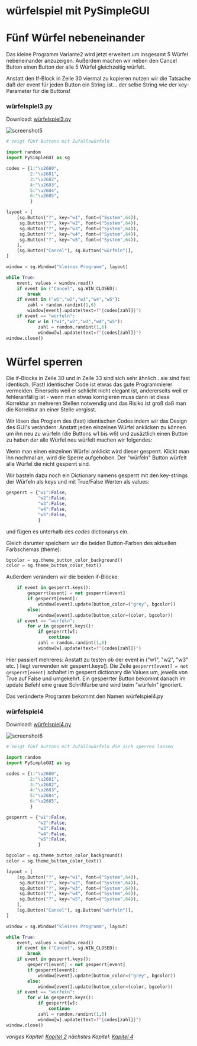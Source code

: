 # würfelspiel mit PySimpleGUI


# Fünf Würfel nebeneinander

Das kleine Programm Variante2  wird jetzt erweitert um insgesamt 5 Würfel nebeneinander anzuzeigen. Außerdem machen wir neben den Cancel Button einen Button der alle 5 Würfel gleichzeitig würfelt.

Anstatt den If-Block in Zeile 30 viermal zu kopieren nutzen wir die Tatsache daß der event für jeden Button ein String ist... der selbe String wie der key-Parameter für die Buttons!

### würfelspiel3.py

Download: [würfelspiel3.py](würfelspiel3.py)

![screenshot5](screenshot5.png)

```python
# zeigt fünf Buttons mit Zufallswürfeln 

import random
import PySimpleGUI as sg

codes = {1:"\u2680",
         2:"\u2681",
         3:"\u2682",
         4:"\u2683",
         5:"\u2684",
         6:"\u2685",
         }

layout = [
    [sg.Button("?", key="w1", font=("System",64)),
     sg.Button("?", key="w2", font=("System",64)),
     sg.Button("?", key="w3", font=("System",64)),
     sg.Button("?", key="w4", font=("System",64)),
     sg.Button("?", key="w5", font=("System",64)),     
    ],
    [sg.Button("Cancel"), sg.Button("würfeln")],
]

window = sg.Window("kleines Programm", layout)

while True:
    event, values = window.read()
    if event in ("Cancel", sg.WIN_CLOSED):
        break
    if event in ("w1","w2","w3","w4","w5"):
        zahl = random.randint(1,6)
        window[event].update(text=f"{codes[zahl]}")
    if event == "würfeln":
        for w in ("w1","w2","w3","w4","w5"):
            zahl = random.randint(1,6)
            window[w].update(text=f"{codes[zahl]}")
window.close()
```

# Würfel sperren

Die if-Blocks in Zeile 30 und in Zeile 33 sind sich sehr ähnlich...sie sind fast identisch. (Fast) identischer Code ist etwas das gute Programmierer vermeiden. Einerseits weil er schlicht nicht elegant ist, andererseits weil er fehleranfällig ist - wenn man etwas korrigieren muss dann ist diese Korrektur an mehreren Stellen notwendig und das Risiko ist groß daß man die Korrektur an einer Stelle vergisst. 

Wir lösen das Proglem des (fast) identischen Codes indem wir das Design des GUI's verändern: Anstatt jeden einzelnen Würfel anklicken zu können um ihn neu zu würfeln (die Buttons w1 bis w6) und zusäztlich einen Button zu haben der alle Würfel neu würfelt machen wir folgendes:

Wenn man einen einzelnen Würfel anklickt wird dieser gesperrt. Klickt man ihn nochmal an, wird die Sperre aufgehoben. 
Der "würfeln" Button würfelt alle Würfel die nicht gesperrt sind.

Wir basteln dazu noch ein Dictionary namens gesperrt mit den key-strings der Würfeln als keys und mit True/False Werten als values:

```python
gesperrt = {"w1":False,
            "w2":False,
            "w3":False,
            "w4":False,
            "w5":False,
            }
```
und fügen es unterhalb des _codes_ dictionarys ein.

Gleich darunter speichern wir die beiden Button-Farben des aktuellen Farbschemas (theme):
```python
bgcolor = sg.theme_button_color_background()
color = sg.theme_button_color_text()
```


Außerdem verändern wir die beiden if-Blöcke:
```python
    if event in gesperrt.keys():
        gesperrt[event] = not gesperrt[event]
        if gesperrt[event]:
            window[event].update(button_color=("grey", bgcolor))
        else:
            window[event].update(button_color=(color, bgcolor))
    if event == "würfeln":
        for w in gesperrt.keys():
            if gesperrt[w]:
                continue
            zahl = random.randint(1,6)
            window[w].update(text=f"{codes[zahl]}")
```

Hier  passiert mehreres: Anstatt zu testen ob der event in ("w1", "w2", "w3" etc. ) liegt verwenden wir gesperrt.keys(). Die Zeile ```gesperrt[event] = not gesperrt[event]``` schaltet im gesperrt dictionary die Values um, jeweils von True auf False und umgekehrt. Ein gesperrter Button bekommt danach im update Befehl eine graue Schriftfarbe und wird beim "würfeln" ignoriert.



Das veränderte Programm bekommt den Namen würfelspiel4.py

### würfelspiel4

Download: [würfelspiel4.py](würfelspiel4.py)

![screenshot6](screenshot6.png)

```python
# zeigt fünf Buttons mit Zufallswürfeln die sich sperren lassen

import random
import PySimpleGUI as sg

codes = {1:"\u2680",
         2:"\u2681",
         3:"\u2682",
         4:"\u2683",
         5:"\u2684",
         6:"\u2685",
         }

gesperrt = {"w1":False,
            "w2":False,
            "w3":False,
            "w4":False,
            "w5":False,
            }

bgcolor = sg.theme_button_color_background()
color = sg.theme_button_color_text()

layout = [
    [sg.Button("?", key="w1", font=("System",64)),
     sg.Button("?", key="w2", font=("System",64)),
     sg.Button("?", key="w3", font=("System",64)),
     sg.Button("?", key="w4", font=("System",64)),
     sg.Button("?", key="w5", font=("System",64)),     
    ],
    [sg.Button("Cancel"), sg.Button("würfeln")],
]

window = sg.Window("kleines Programm", layout)

while True:
    event, values = window.read()
    if event in ("Cancel", sg.WIN_CLOSED):
        break
    if event in gesperrt.keys():
        gesperrt[event] = not gesperrt[event]
        if gesperrt[event]:
            window[event].update(button_color=("grey", bgcolor))
        else:
            window[event].update(button_color=(color, bgcolor))
    if event == "würfeln":
        for w in gesperrt.keys():
            if gesperrt[w]:
                continue
            zahl = random.randint(1,6)
            window[w].update(text=f"{codes[zahl]}")
window.close()
```

_voriges Kapitel: [Kapitel 2](kapitel02.md)_ 
_nächstes Kapitel: [Kapitel 4](kapitel04.md)_
